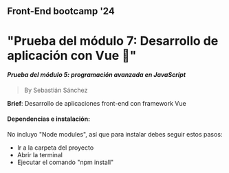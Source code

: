 ## Front-End bootcamp '24
# "Prueba del módulo 7: Desarrollo de aplicación con Vue 🐾"
#### *Prueba del módulo 5: programación avanzada en JavaScript*
>By Sebastián Sánchez

<strong>Brief</strong>:  Desarrollo de aplicaciones front-end con framework Vue

#### Dependencias e instalación:
No incluyo "Node modules", así que para instalar debes seguir estos pasos:
* Ir a la carpeta del proyecto
* Abrir la terminal
* Ejecutar el comando "npm install"
